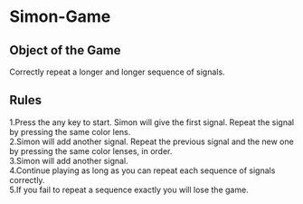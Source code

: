 # Simon-Game
## Object of the Game
Correctly repeat a longer and longer sequence of signals.
## Rules
1.Press the any key to start. Simon will give the first signal. Repeat the signal by pressing the same color lens.  
2.Simon will add another signal. Repeat the previous signal and the new one by pressing the same color lenses, in order.  
3.Simon will add another signal.  
4.Continue playing as long as you can repeat each sequence of signals correctly.  
5.If you fail to repeat a sequence exactly you will lose the game.  
